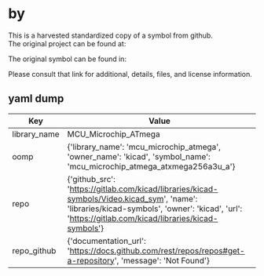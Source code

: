 #  by   
This is a harvested standardized copy of a symbol from github.  
The original project can be found at:  
  
The original symbol can be found in:

Please consult that link for additional, details, files, and license information.  
## yaml dump  
| Key | Value |  
| --- | --- |  
| library_name | MCU_Microchip_ATmega |  
| oomp | {'library_name': 'mcu_microchip_atmega', 'owner_name': 'kicad', 'symbol_name': 'mcu_microchip_atmega_atxmega256a3u_a'} |  
| repo | {'github_src': 'https://gitlab.com/kicad/libraries/kicad-symbols/Video.kicad_sym', 'name': 'libraries/kicad-symbols', 'owner': 'kicad', 'url': 'https://gitlab.com/kicad/libraries/kicad-symbols'} |  
| repo_github | {'documentation_url': 'https://docs.github.com/rest/repos/repos#get-a-repository', 'message': 'Not Found'} |  

